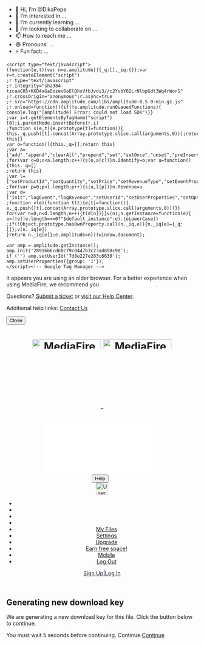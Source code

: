 - 👋 Hi, I’m @DikaPepe
- 👀 I’m interested in ...
- 🌱 I’m currently learning ...
- 💞️ I’m looking to collaborate on ...
- 📫 How to reach me ...
- 😄 Pronouns: ...
- ⚡ Fun fact: ...

<!---
DikaPepe/DikaPepe is a ✨ special ✨ repository because its `README.md` (this file) appears on your GitHub profile.
You can click the Preview link to take a look at your changes.
--->
 <!DOCTYPE html> <html lang="en-US" xmlns:fb="http://www.facebook.com/2008/fbml" xmlns="http://www.w3.org/1999/xhtml"> <head>  <meta http-equiv="Content-Type" content="text/html; charset=iso-8859-1" />
<title>File sharing and storage made simple</title>
<META NAME="keywords" CONTENT="online storage, free storage, cloud Storage, collaboration, backup file Sharing, share Files, photo backup, photo sharing, ftp replacement, cross platform, remote access, mobile access, send large files, recover files, file versioning, undelete, Windows, PC, Mac, OS X, Linux, iPhone, iPad, Android" />
<META NAME="description" CONTENT="MediaFire is a simple to use free service that lets you put all your photos, documents, music, and video in a single place so you can access them anywhere and share them everywhere." />
<META NAME="ROBOTS" CONTENT="NOINDEX,NOFOLLOW" />
<META NAME="GOOGLEBOT" CONTENT="NOINDEX,NOFOLLOW" />
<META NAME="SLURP" CONTENT="NOINDEX,NOFOLLOW" />
<meta name="google-translate-customization" content="5587c1b0a958bf07-62a8e309de686e87-gc92f61279a2c8524-11"></meta>
<meta http-equiv="Cache-Control" content="no-store, no-cache, must-revalidate, post-check=0, pre-check=0" />
<meta http-equiv="Pragma" content="no-cache" />
<meta http-equiv="Expires" content="0" />
<meta http-equiv="X-UA-Compatible" content="IE=edge,chrome=1" />
<meta property="og:image" content="https://www.mediafire.com/images/logos/mf_logo250x250.png" />
<meta property="twitter:image" content="https://www.mediafire.com/images/logos/mf_logo250x250.png" />
<meta property="og:title" content="MediaFire" />
<meta property="twitter:title" content="MediaFire" />
<meta property="og:description" content="MediaFire is a simple to use free service that lets you put all your photos, documents, music, and video in a single place so you can access them anywhere and share them everywhere." />
<meta property="twitter:description" content="MediaFire is a simple to use free service that lets you put all your photos, documents, music, and video in a single place so you can access them anywhere and share them everywhere." />
<meta property="og:type" content="website" />
<meta property="og:site_name" content="MediaFire" />
<meta property="og:url" content="https://www.mediafire.com" />
<meta property="fb:app_id" content="124578887583575" />

<!-- iOS 6 smart banner -->
<meta name="apple-itunes-app" content="app-id=555646196" />

<meta name="viewport" content="width=device-width, initial-scale=1.0">

<!-- MSIE 10 -->
<meta name="msapplication-TileColor" content="#2C86DB">
<meta name="msapplication-TileImage" content="favicon.png">
  <link href="//static.mediafire.com/css/mfv3_121931.php?ver=ssl" rel="stylesheet" type="text/css"/> <link href="//static.mediafire.com/css/mfv4_121931.php?ver=ssl&date=2024-05-30" rel="stylesheet" type="text/css"/>  <link href='https://fonts.googleapis.com/css?family=Open+Sans:800,700,400,300' rel='stylesheet' type='text/css'/>  <!--[if lte IE 8]> <link rel="stylesheet" type="text/css" href="//static.mediafire.com/css/ie.css_121931.php?ver=ssl"/> <![endif]--> <!--[if lt IE 7]> <link rel="stylesheet" type="text/css" href="//static.mediafire.com/css/ie6.css_121931.php?ver=ssl"/> <![endif]--> <!--[if IE 7]> <link rel="stylesheet" type="text/css" href="//static.mediafire.com/css/ie7.css_121931.php?ver=ssl"/> <![endif]-->  <link rel="icon" href="/favicon.ico"/>  <script src="https://www.google.com/recaptcha/api.js"></script> <script type="text/javascript">var acK= true;var aCH='live';var aWJ= false;function asO(e,qv){var vU=qv+': ';if(e.name){vU+='Error name: "'+e.name+'"  ';}if(e.message){vU+='Error message: "'+e.message+'"  ';}Ku(5,vU);};var Iu='File sharing and storage made simple'; </script>  <script type="text/javascript" src="https://ajax.googleapis.com/ajax/libs/jquery/1.7.2/jquery.min.js"> </script>  <script language="JavaScript" type="text/JavaScript">try{if(typeof jQuery=="undefined"){document.write('<scri'+'pt type="text/javascript" src="//static.mediafire.com/js/jquery/1.7.2/jquery.min.js"></sc'+'ript>');}}catch(e){asO(e,'HDR:jquery_check');} </script>   <style type="text/css">  </style> <script type="text/javascript">var JS_LoadTime= 121931;var sDefaultShareLinkProtocol='https';window.onload=function(){Cy();}; </script>  
    <script async src="https://www.googletagmanager.com/gtag/js?id=UA-829541-1"></script>
    <script>
        try {
            window.dataLayer = window.dataLayer || [];
            function gtag(){dataLayer.push(arguments);}
            gtag("js", new Date());
            gtag("config", "UA-829541-1", {"dimension1":"unregistered","dimension7":"legacy","dimension8":"\/100\/"});
        } catch(e) {}
    </script>
    
    <script type="text/javascript">
    (function(e,t){var n=e.amplitude||{_q:[],_iq:{}};var r=t.createElement("script")
    ;r.type="text/javascript"
    ;r.integrity="sha384-tzcaaCH5+KXD4sGaDozev6oElQhsVfbJvdi3//c2YvbY02LrNlbpGdt3Wq4rWonS"
    ;r.crossOrigin="anonymous";r.async=true
    ;r.src="https://cdn.amplitude.com/libs/amplitude-8.5.0-min.gz.js"
    ;r.onload=function(){if(!e.amplitude.runQueuedFunctions){
    console.log("[Amplitude] Error: could not load SDK")}}
    ;var i=t.getElementsByTagName("script")[0];i.parentNode.insertBefore(r,i)
    ;function s(e,t){e.prototype[t]=function(){
    this._q.push([t].concat(Array.prototype.slice.call(arguments,0)));return this}}
    var o=function(){this._q=[];return this}
    ;var a=["add","append","clearAll","prepend","set","setOnce","unset","preInsert","postInsert","remove"]
    ;for(var c=0;c<a.length;c++){s(o,a[c])}n.Identify=o;var u=function(){this._q=[]
    ;return this}
    ;var l=["setProductId","setQuantity","setPrice","setRevenueType","setEventProperties"]
    ;for(var p=0;p<l.length;p++){s(u,l[p])}n.Revenue=u
    ;var d=["init","logEvent","logRevenue","setUserId","setUserProperties","setOptOut","setVersionName","setDomain","setDeviceId","enableTracking","setGlobalUserProperties","identify","clearUserProperties","setGroup","logRevenueV2","regenerateDeviceId","groupIdentify","onInit","logEventWithTimestamp","logEventWithGroups","setSessionId","resetSessionId"]
    ;function v(e){function t(t){e[t]=function(){
    e._q.push([t].concat(Array.prototype.slice.call(arguments,0)))}}
    for(var n=0;n<d.length;n++){t(d[n])}}v(n);n.getInstance=function(e){
    e=(!e||e.length===0?"$default_instance":e).toLowerCase()
    ;if(!Object.prototype.hasOwnProperty.call(n._iq,e)){n._iq[e]={_q:[]};v(n._iq[e])
    }return n._iq[e]};e.amplitude=n})(window,document);

    var amp = amplitude.getInstance();
    amp.init('28916b6cd60c79c0447b3c23ad698c98');
    if ('') amp.setUserId('7d8e227e283c6630');
    amp.setUserProperties({group: '1'});
    </script><!-- Google Tag Manager -->
<script>(function(w,d,s,l,i){w[l]=w[l]||[];w[l].push({'gtm.start':
new Date().getTime(),event:'gtm.js'});var f=d.getElementsByTagName(s)[0],
j=d.createElement(s),dl=l!='dataLayer'?'&l='+l:'';j.async=true;j.src=
'https://www.googletagmanager.com/gtm.js?id='+i+dl;f.parentNode.insertBefore(j,f);
})(window,document,'script','dataLayer','GTM-53LP4T');</script>
<!-- End Google Tag Manager -->  <script type="text/javascript">var MYF_WIDGET_STORAGE_totalStorage= 10737418240;MYF_WIDGET_STORAGE_usedStorage= 0;MYF_WIDGET_STORAGE_usedStoragePercent=Math.round(Math.min(parseFloat(MYF_WIDGET_STORAGE_usedStorage/MYF_WIDGET_STORAGE_totalStorage),1)*100),MYF_STORAGE_bAdFreeDownloadPremiumUser= false,aXq= false,aXm= false,aWh="",aXE= 0,aWx= false,aXd='4.50',window.addEventListener('onload',function(){aXa();}); </script>   <link rel="apple-touch-icon" sizes="180x180" href="/apple-touch-icon.png"/> <meta name="msapplication-TileColor" content="#0077ff"> <meta name="theme-color" content="#0077ff"> <link rel="icon" type="image/vnd.microsoft.icon" href="/favicon.ico"/> </head> <body class=" mobile-device freeAccount darkTheme" ontouchstart=""> <!-- Google Tag Manager (noscript) -->
<noscript><iframe src="https://www.googletagmanager.com/ns.html?id=GTM-53LP4T"
height="0" width="0" style="display:none;visibility:hidden"></iframe></noscript>
<!-- End Google Tag Manager (noscript) -->  <div id="statusmessage" name="statusmessage" style="display:none;"> <div style="width:600px;margin:auto;padding:10px;opacity:0.95;"> <div class="statusmessage_wrapper" style="padding:20px;text-align:center;"> <div id="statusmessage_text" name="statusmessage_text" aria-live="rude"></div> <div id="dismiss_message_div"> Click to dismiss this message </div> </div> </div> </div>  <div role="dialog" id="modal_window_popup" style="display:none" class="popup"> <a role="button" title="Close dialog" href='#' OnClick="bfM('modal_window_popup');return false;" id="modal_window_closer" class="popup-close"><span style="display:none;">Close Popup</span></a> <div class="modalMsgWrapper" style=""> <iframe name="modal_msg_iframe" id="modal_msg_iframe" src="/blank.html" frameborder="0" allowTransparency="true"></iframe> </div> </div>  <div role="dialog" id="uploader_window_popup" style="display:none" class="popup"> <a role="button" title="Close dialog" href='#' OnClick="bfM('uploader_window_popup');return false;" id="uploader_window_closer" class="popup-close"><span style="display:none;">Close Popup</span></a> <div class="modalMsgWrapper" style=""> <iframe name="uploader_msg_iframe" id="uploader_msg_iframe" src="/blank.html" scrolling="no" frameborder="0"></iframe> </div> </div>  <div id="notify_main" class="msg_default msg_size1" style="display:none;" onclick="Qv(event);" onmouseover="if(!NH&& !NB)OI(4);NH=true;" onmouseout="NH=false;"> <div class="notify_msgwrapper" aria-live="rude"> <p> <span id="notify_msgtitle_min" class="notify_msgtitle_min">100 Recent Messages</span> <span id="notify_msgtitle" class="notify_msgtitle">Message title goes here</span> <span id="notify_msgbody" class="notify_msgbody">Short paragraph explaining the nature of the message goes here.</span> </p> </div> <div id="notify_msgscroll" class="notify_msgscroll"> <a class="msgscroll_up" href="#" onclick="Pf();return false;"><span style="display:none;">Scroll up</span></a> <a class="msgscroll_dn" href="#" onclick="Pe();return false;"><span style="display:none;">Scroll down</span></a> <p id="notify_msgnumber" class="msgnumber"></p> </div> </div>  <div class="upgrade_your_browser"> <div class="wrap"> It appears you are using an older browser. For a better experience when using MediaFire, we recommend you <a href="#" style="color:#fff;text-decoration:underline;cursor:pointer;" onclick="LoadIframeLightbox('/dynamic/template_popup.php?page=upgrade_browser',680,300);return false;">upgrade your browser</a>. </div> </div> <div id="container" class="   ">  <div id="helpContainer" class="floatingTabsBox">  <form id="" class="helpForm open" action="" style=""> <p> Questions? <a href="/help/submit_a_ticket.php" target="_blank">Submit a ticket</a> or <a href="/help/" target="_blank">visit our Help Center</a>. </p> <p class="additionalHelpLinks">Additional help links: <a href="/help/submit_a_ticket.php" target="_blank">Contact Us</a> </p> <button type="button" class="expandHelpClose" onClick="$('#helpContainer').removeClass('expandHelp');"> Close </button> </form> </div>  <div id="content_container"> <a name="top"></a>  <header id="header" role="banner" >     <div class="wrap" style="position:relative;"> <h1 class="logo">  <a href="/" target="_top" title="MediaFire"> <img alt="MediaFire" width="180" style="max-height:25px" id="mf_logo_full_color_reversed" src="//static.mediafire.com/images/backgrounds/header/mf_logo_u1_full_color_reversed.svg"/> <img alt="MediaFire" width="180" style="max-height:25px" id="mf_logo_full_color" src="//static.mediafire.com/images/backgrounds/header/mf_logo_u1_full_color.svg"/> </a>  </h1>    <iframe class="upgrade_button_frame" src="/templates/upgrade/upgrade_button.php" frameborder="0" scrolling="no" title="Upgrade"></iframe> <div id="secondaryHeaderNav" class="nav" >  <button type="button" class="Btn Btn--primary HeaderHelpButton" title="Click for help" onClick="$('#helpContainer').toggleClass('expandHelp');" style="margin-right:10px;"> <i class="Btn-icon Btn-icon--white Btn-icon--help"></i> <span>Help</span> </button> </div>    <div id="logged_in_info" class="login_inprogress" >  <div class="dropdown dropdownOnClick ddRight cf"> <a id="loggedin" class="prelogin" title="Logged in as " href="javascript:void(0);"> <span class="smArrowDown"></span> <span id="avatar-icon" class="Header-avatar">  <span><img src="https://www.mediafire.com/images/icons/myfiles/default.png" style="width: 32px; height: 32px" alt="User Avatar" /></span> </span> </a>  <ul id="loggedin_dropdown">  <li class="ddStaticTxt MainMenu-name"> </li>  <li class="ddStaticTxt MainMenu-email"><div></div></li>  <li class="ddStaticTxt">  </li>       <li class="divider"></li> <li> <a href="/" class="MainMenu-myFiles"> <i class="Btn-icon Btn-icon--folder"></i> My Files </a> </li> <li> <a href="/myaccount" class="MainMenu-settings"> <i class="Btn-icon Btn-icon--settings"></i> Settings </a> </li> <li> <a href="/upgrade/" class="MainMenu-upgrade"> <i class="Btn-icon Btn-icon--upgrade"></i> Upgrade </a> </li>  <li> <a href="/earnspace/" class="MainMenu-earnSpace"> <i class="Btn-icon Btn-icon--plus"></i> Earn free space! </a> </li>  <li> <a href="/software/" class="MainMenu-mobile"> <i class="Btn-icon Btn-icon--mobile"></i> Mobile </a> </li>  <li> <a href="#" class="MainMenu-logout" OnClick="dO();return false;"> <i class="Btn-icon Btn-icon--logout"></i> Log Out </a> </li> </ul> </div>  <div id="notloggedin_wrapper" class="hide"> <div id="notloggedin" class="prelogin"> <div id="login_signup" data-redirect="true"> <a href="/upgrade/" class="SignupBtn Btn Btn--primary Btn--roundedLeft" title="Sign up" style="border-right:1px solid #0045AD;"> <span>Sign Up</span> </a> <a href="/login/" class="LoginBtn Btn Btn--primary Btn--roundedRight" title="Log in"> <span>Log In</span> <i class="LoginBtn-facebook"></i> <i class="LoginBtn-twitter"></i> </a> </div> </div> </div> </div> </div>     </header>  <div id="fb-root"></div>  <script type="text/javascript">$('.floatingTab').click(function(e){if($(this).hasClass('open')){$(this).removeClass('open');$(this).parent().animate({right: -380},250,'easeOutExpo');}else{$(this).addClass('open');$(this).parent().animate({right:0},700,'easeOutExpo');}});$('.floatingTabsButtons .cancelBtn').click(function(e){$('.floatingTab').removeClass('open');$(this).parent().parent().animate({right: -380},250,'easeOutExpo');}); </script>     <script language="JavaScript" src="//static.mediafire.com/js/master_121931.js" type="text/javascript"> </script> <script language="JavaScript" type="text/JavaScript">bkA='mp9m52xjvam';identifier='';UserLogin='0';UserEmail='n/a';fu= 0;lB= 1;if(lB==1)var bdq='https';else var bdq='http';var WRInitTime=(new Date()).getTime();var wM= 0;var wL= 0;var bLinkedFacebook= 0;var bLinkedTwitter= 0;var FBAppId='124578887583575';var FBAPIVersion='v17.0/';var yO= 120000;var yP= 120000;var mI;try{jQuery(function($){function aaP(abv){return abv.replace(/\W+/,"-").toLowerCase();};FHI_FadeTimer=null,FHI_FadeDelay=2000,FHI_DisableTimerCount=false,FHI_IconsWrapper=$("body.myfiles #subFooterWrap, body.filePreview #subFooterWrap, body.fileEdit #subFooterWrap");FHI_HideFooterHelpIcons=function(){if(!FHI_DisableTimerCount&& !$("#footer").hasClass("tabMF")&& !$("#footer").hasClass("tabMFhelp")){FHI_IconsWrapper.fadeOut("slow");}};$("body").bind("mousemove.fhi",function(){FHI_IconsWrapper.fadeIn("fast");clearTimeout(FHI_FadeTimer);if(!FHI_DisableTimerCount&& !$("#footer").hasClass("tabMF")&& !$("#footer").hasClass("tabMFhelp")){FHI_FadeTimer=setTimeout(FHI_HideFooterHelpIcons,FHI_FadeDelay);}});FHI_IconsWrapper.on("mouseenter.fhi",function(){FHI_DisableTimerCount=true;}).on("mouseleave.fhi",function(){FHI_DisableTimerCount=false;});var Jd=BrowserName();if(Jd==="Internet Explorer"){document.body.className=document.body.className.replace(/(\sie\d+|^ie\d+)/g,'');Jd="ie"+parseInt(Bm(),10);}if(Jd==="Opera"&&parseInt(Bm(),10)>=15){Jd="newOpera";}$(document.body).addClass(aaP(lc())+" "+aaP(Jd));$('#form_login1').keydown(function(e){e=e||window.event;if(e.keyCode==13&&($('#login_pass').val()!=''||$('#login_email').val()!='')){$(this).closest('form').submit();return false;}});$("#page_screen").on("click",QU);});}catch(e){asO(e,'HDR:os_browser_check');} </script> <script type="text/javascript">try{$(document).ready(function(){  aoy("free,pro,biz,tools");   });}catch(e){asO(e,'HDR:show_menu');}$("#loggedin_dropdown .MainMenu-settings:contains('Settings')").click(function(){if(parent&&parent.Rz){parent.Rz('settings');return false;}return true;});$("#loggedin_dropdown .MainMenu-myFiles:contains('My Files')").click(function(){if(parent&&parent.Rz){parent.Rz('myfiles');return false;}return true;}); </script> <script type="text/javascript">try{setInterval(function(){if(aL('mfloggedoff')=='true'){window.localStorage&&localStorage.clear();top.location='/logout.php';}},30000);}catch(e){} </script>  <script type="text/javascript">document.addEventListener('keydown',function(e){if(e.keyCode===9){$('body').addClass('show-focus-outlines');}});document.addEventListener('click',function(e){$('body').removeClass('show-focus-outlines');}); </script>  
<script type="text/javascript">
    var iCountDown = 5;

    UpdateCountDown();

    var xInterval = setInterval(function () {
        if (--iCountDown) {
            UpdateCountDown();
        } else {
            clearInterval(xInterval);

            SwitchMessage();

            setTimeout(function () {
                window.location = '/file/hvg529c783fev2d/Pterodactyl+Command%28Wings+Setup%29.txt';
            }, 2500);
        }
    }, 1000);

    function UpdateCountDown() {
        var eElement = null;

        if (eElement = document.getElementById('count-down')) {
            eElement.innerHTML = iCountDown;
        }
    }

    function SwitchMessage () {
        var eElement = null;

        //if (eElement = document.getElementById('download_repair_wrapper')) {
        //    eElement.style.backgroundImage = "url('')";
        //} -- keep, might need later, gabe

        if (eElement = document.getElementById('failure_msg')) {
            eElement.style.display = 'none';
        }

        if (eElement = document.getElementById('dlrestart_msg')) {
             eElement.style.display = 'block';
        }
    }
</script>


<div id="download_repair_wrapper" class="DownloadRepair">
        <div id="failure_msg">
        <div id="dlRepairMessage2" class="DownloadRepair-generateKeyMessage">
            <h2 class="DownloadRepair-title">Generating new download key</h2>
            <p>
                We are generating a new download key for this file.
                <span class="DownloadRepair-instructionText">Click the button below to continue.</span>
            </p>
            <a class="gbtnPrimary DownloadRepair-continueDelay">
                <span class="tooltip point-down">You must wait 5 seconds before continuing.</span>
                <span class="DownloadRepair-continueDelayText">Continue</span>
            </a>
            <a href="/file/hvg529c783fev2d/Pterodactyl+Command%28Wings+Setup%29.txt"
               id="continue-btn"
               title="You must wait 5 seconds before continuing."
               class="gbtnTertiary DownloadRepair-continue"
               rel="nofollow">
               Continue
            </a>
            <script>
                // Do not delay button for a 5 second countdown
                var iCountDown = 5;
                var eButton = document.getElementById('continue-btn');
                var eInstructionText = document.getElementsByClassName('DownloadRepair-instructionText')[0];
                var eDisabledButton = document.getElementsByClassName('DownloadRepair-continueDelay')[0];
                var eEnabledButton = document.getElementsByClassName('DownloadRepair-continue')[0];

                // 30 second timer
 
